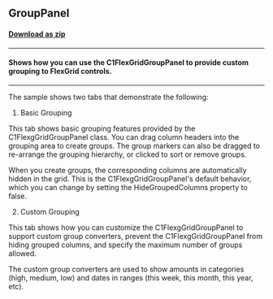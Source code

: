 ## GroupPanel
#### [Download as zip](https://downgit.github.io/#/home?url=https://github.com/GrapeCity/ComponentOne-WPF-Samples/tree/master/NET_4.5.2/C1.WPF.FlexGrid/CS/GroupPanel)
____
#### Shows how you can use the C1FlexGridGroupPanel to provide custom grouping to FlexGrid controls.
____
The sample shows two tabs that demonstrate the following:

1) Basic Grouping

This tab shows basic grouping features provided by the C1FlexgGridGroupPanel class. You can drag
column headers into the grouping area to create groups. The group markers can also be dragged
to re-arrange the grouping hierarchy, or clicked to sort or remove groups.

When you create groups, the corresponding columns are automatically hidden in the grid. This
is the C1FlexgGridGroupPanel's default behavior, which you can change by setting the 
HideGroupedColumns property to false.

2) Custom Grouping

This tab shows how you can customize the C1FlexgGridGroupPanel to support custom group converters,
prevent the C1FlexgGridGroupPanel from hiding grouped columns, and specify the maximum number of 
groups allowed.

The custom group converters are used to show amounts in categories (high, medium, low) and dates
in ranges (this week, this month, this year, etc).
